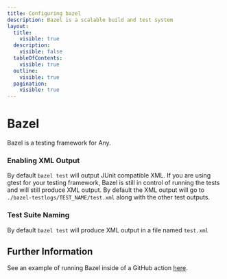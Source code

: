 ```yaml
---
title: Configuring bazel
description: Bazel is a scalable build and test system
layout:
  title:
    visible: true
  description:
    visible: false
  tableOfContents:
    visible: true
  outline:
    visible: true
  pagination:
    visible: true
---
```


# Bazel

Bazel is a testing framework for Any.

### Enabling XML Output

By default `bazel test` will output JUnit compatible XML.  If you are using gtest for your testing framework, Bazel is still in control of running the tests and will still produce XML output.  By default the XML output will go to `./bazel-testlogs/TEST_NAME/test.xml` along with the other test outputs.

### Test Suite Naming

By default `bazel test` will produce XML output in a file named `test.xml`

## Further Information

See an example of running Bazel inside of a GitHub action [here](https://github.com/trunk-io/flake-factory/blob/main/.github/workflows/bazel.yaml).
